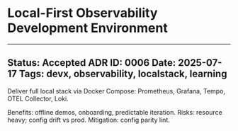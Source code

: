 # Local-First Observability Development Environment

---
**Status:** Accepted
**ADR ID:** 0006
**Date:** 2025-07-17
**Tags:** devx, observability, localstack, learning
---
Deliver full local stack via Docker Compose: Prometheus, Grafana, Tempo, OTEL Collector, Loki.

Benefits: offline demos, onboarding, predictable iteration.
Risks: resource heavy; config drift vs prod.
Mitigation: config parity lint.
